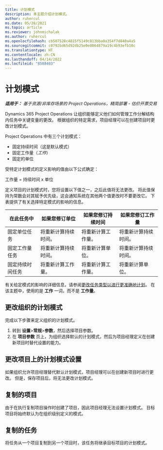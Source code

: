 ```yaml
---
title: 计划模式
description: 本主题介绍计划模式。
author: ruhercul
ms.date: 05/28/2021
ms.topic: article
ms.reviewer: johnmichalak
ms.author: ruhercul
ms.openlocfilehash: cb507528c4815f5149c813bba0a354f7d840a4a5
ms.sourcegitcommit: c0792bd65d92db25e0e8864879a19c4b93efb10c
ms.translationtype: HT
ms.contentlocale: zh-CN
ms.lasthandoff: 04/14/2022
ms.locfileid: "8588403"
---
```

# <a name="scheduling-modes"></a>计划模式

_**适用于：** 基于资源/非库存场景的 Project Operations，精简部署 - 估价开票交易_


Dynamics 365 Project Operations 让组织能够定义他们如何管理工作分解结构内任务中关键变量的更改。 根据组织的特定需求，项目经理可以在创建项目时更改计划模式。

Project Operations 中有三个计划模式：

  - 固定持续时间（这是默认模式）
  - 固定工作量（*工作*）
  - 固定的单位

受特定计划模式的定义影响的值由以下公式确定：

  工作量 = 持续时间 x 单位

定义项目的计划模式时，您将设置以下值之一，之后此值将无法更改。 将此值保持为常数会对其赋予优先级，这会通知系统在其他两个值更改时不要更改它。 下表提供了有关选择特定模式的影响的信息。

| **在此任务中**             | **如果您修订单位**   | **如果您修订持续时间** | **如果您修订工作量**  |
|----------------------|---------------------------|----------------------------|---------------------------|
| 固定单位任务     | 将重新计算持续时间。 | 将重新计算工作量。    | 将重新计算持续时间。 |
| 固定工作量任务    | 将重新计算持续时间。 | 将重新计算单位。    | 将重新计算持续时间。 |
| 固定持续时间任务  | 将重新计算工作量。   | 将重新计算工作量。    | 将重新计算单位。   |

有关给定模式的影响的详细信息，请参阅[更改任务类型以进行更准确地计划](https://support.microsoft.com/en-us/office/change-the-task-type-for-more-accurate-scheduling-b0b969ad-45bc-4e9e-8967-435587548a72)。 在该主题中，使用的是 **工作** 一词，而不是 **工作量**。

## <a name="change-the-organizations-scheduling-mode"></a>更改组织的计划模式

完成以下步骤来定义组织的计划模式。

1. 转到 **设置**\>**常规**\>**参数**，然后选择项目参数。 
2. 在 **项目参数** 页上，为组织选择默认的计划模式，然后为项目经理定义在创建新项目时替代设置的能力。

## <a name="change-the-scheduling-mode-setting-on-a-project"></a>更改项目上的计划模式设置

如果组织允许项目经理替代默认计划模式，项目经理可以在创建新项目时进行更改。 但是，保存项目后，将无法更改计划模式。

## <a name="copied-projects"></a>复制的项目

由于在执行复制项目操作时创建了项目，因此项目经理无法设置计划模式。 目标项目将始终默认为在组织级别定义的模式。

## <a name="copied-tasks"></a>复制的任务

将任务从一个项目复制到另一个项目时，该任务将继承目标项目的计划模式。
